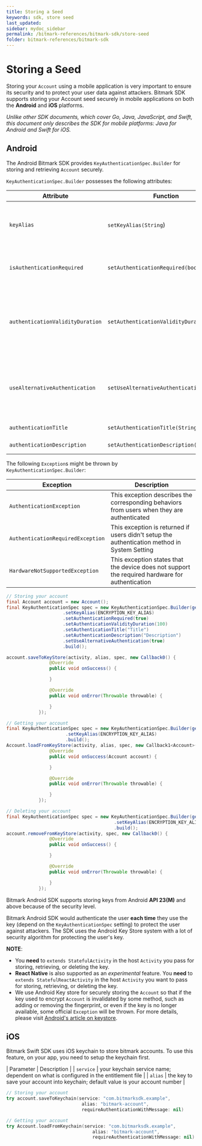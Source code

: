 ```yaml
---
title: Storing a Seed
keywords: sdk, store seed
last_updated: 
sidebar: mydoc_sidebar
permalink: /bitmark-references/bitmark-sdk/store-seed
folder: bitmark-references/bitmark-sdk
---
```


# Storing a Seed

Storing your `Account` using a mobile application is very important to ensure its security and to protect your user data against attackers. Bitmark SDK supports storing your Account seed securely in mobile applications on both the **Android** and **iOS** platforms.

_Unlike other SDK documents, which cover Go, Java, JavaScript, and Swift, this document only describes the SDK for mobile platforms: Java for Android and Swift for iOS._

## Android

The Android Bitmark SDK  provides `KeyAuthenticationSpec.Builder` for storing and retrieving `Account` securely. 

`KeyAuthenticationSpec.Builder` possesses the following attributes:

| Attribute | Function | Description |
| --------- | ----------- | ----------- |
| `keyAlias` | `setKeyAlias(String`) | An alias representing the account. Each time you store an `Account`, you should use a different alias, even for the same `Account` |
| `isAuthenticationRequired` | `setAuthenticationRequired(boolean)` | Whether authentication is required each time you store or retrieve the `Account` |
| `authenticationValidityDuration` | `setAuthenticationValidityDuration(int)` | The time frame in seconds during which the `Account` will not need to be authenticated again. In this mode, the authentication method is always **PIN/Password/Pattern** |
| `useAlternativeAuthentication` | `setUseAlternativeAuthentication` | Whether to use **PIN/Password/Pattern** as an alternative authentication method in case the device does not support biometric authentication |
| `authenticationTitle` | `setAuthenticationTitle(String)` | The title for the authentication dialog |
| `authenticationDescription` | `setAuthenticationDescription(String)` | The description for the authentication dialog |

The following `Exception`s might be thrown by `KeyAuthenticationSpec.Builder`:

| Exception | Description |
| --------- | ----------- |
| `AuthenticationException` | This exception describes the corresponding behaviors from users when they are authenticated |
| `AuthenticationRequiredException` | This exception is returned if users didn't setup the authentication method in System Setting |
| `HardwareNotSupportedException` | This exception states that the device does not support the required hardware for authentication |

```java
// Storing your account
final Account account = new Account();
final KeyAuthenticationSpec spec = new KeyAuthenticationSpec.Builder(getApplicationContext())
                     .setKeyAlias(ENCRYPTION_KEY_ALIAS)
                     .setAuthenticationRequired(true)
                     .setAuthenticationValidityDuration(100)
                     .setAuthenticationTitle("Title")
                     .setAuthenticationDescription("Description")
                     .setUseAlternativeAuthentication(true)
                     .build();

account.saveToKeyStore(activity, alias, spec, new Callback0() {
                @Override
                public void onSuccess() {

                }

                @Override
                public void onError(Throwable throwable) {

                }
            });

// Getting your account
final KeyAuthenticationSpec spec = new KeyAuthenticationSpec.Builder(getApplicationContext())
                      .setKeyAlias(ENCRYPTION_KEY_ALIAS)
                      .build();
Account.loadFromKeyStore(activity, alias, spec, new Callback1<Account>() {
                @Override
                public void onSuccess(Account account) {

                }

                @Override
                public void onError(Throwable throwable) {

                }
            });

// Deleting your account
final KeyAuthenticationSpec spec = new KeyAuthenticationSpec.Builder(getApplicationContext())
                                        .setKeyAlias(ENCRYPTION_KEY_ALIAS)
                                        .build();
account.removeFromKeyStore(activity, spec, new Callback0() {
                @Override
                public void onSuccess() {

                }

                @Override
                public void onError(Throwable throwable) {

                }
            });

```

Bitmark Android SDK supports storing keys from Android **API 23(M)** and above because of the security level.

Bitmark Android SDK would authenticate the user **each time** they use the key (depend on the `KeyAuthenticationSpec` setting) to protect the user against attackers. The SDK uses the Android Key Store system with a lot of security algorithm for protecting the user's key.

**NOTE**:

- You **need** to `extends StatefulActivity` in the host `Activity` you pass for storing, retrieving, or deleting the key.
- **React Native** is also supported as an *experimental* feature. You **need** to `extends StatefulReactActivity` in the host `Activity` you want to pass for storing, retrieving, or deleting the key.
- We use Android Key store for securely storing the `Account` so that if the key used to encrypt `Account` is invalidated by some method, such as adding or removing the fingerprint, or even if the key is no longer available, some official `Exception` will be thrown. For more details, please visit [Android's article on keystore](https://developer.android.com/training/articles/keystore).

## iOS

Bitmark Swift SDK uses iOS keychain to store bitmark accounts. To use this feature, on your app, you need to setup the keychain first.

| Parameter | Description |
| `service` | your keychain service name; dependent on what is configured in the entitlement file |
| `alias` | the key to save your account into keychain; default value is your account number |

```swift
// Storing your account
try account.saveToKeychain(service: "com.bitmarksdk.example",
                            alias: "bitmark-account",
                            requireAuthenticationWithMessage: nil)

// Getting your account
try Account.loadFromKeychain(service: "com.bitmarksdk.example",
                                alias: "bitmark-account",
                                requireAuthenticationWithMessage: nil)
```

